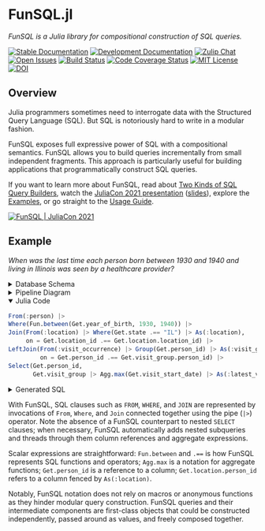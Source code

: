 # FunSQL.jl

*FunSQL is a Julia library for compositional construction of SQL queries.*

[![Stable Documentation][docs-rel-img]][docs-rel-url]
[![Development Documentation][docs-dev-img]][docs-dev-url]
[![Zulip Chat][chat-img]][chat-url]
[![Open Issues][issues-img]][issues-url]
[![Build Status][ci-img]][ci-url]
[![Code Coverage Status][codecov-img]][codecov-url]
[![MIT License][license-img]][license-url]
[![DOI][doi-img]][doi-url]


## Overview

Julia programmers sometimes need to interrogate data with the Structured Query
Language (SQL).  But SQL is notoriously hard to write in a modular fashion.

FunSQL exposes full expressive power of SQL with a compositional semantics.
FunSQL allows you to build queries incrementally from small independent
fragments.  This approach is particularly useful for building applications that
programmatically construct SQL queries.

If you want to learn more about FunSQL, read about [Two Kinds of SQL Query
Builders][tkosqb-url], watch the [JuliaCon 2021 presentation][juliacon2021-url]
([slides][juliacon2021-slides]), explore the [Examples][examples-url], or go
straight to the [Usage Guide][guide-url].

[![FunSQL | JuliaCon 2021][juliacon2021-img]][juliacon2021-url]


## Example

*When was the last time each person born between 1930 and 1940 and living in
Illinois was seen by a healthcare provider?*

<details><summary>Database Schema</summary>

![](./example-schema.drawio.svg)

</details>

<details><summary>Pipeline Diagram</summary>

![](./example-pipeline.drawio.svg)

</details>

<details open><summary>Julia Code</summary>

```julia
From(:person) |>
Where(Fun.between(Get.year_of_birth, 1930, 1940)) |>
Join(From(:location) |> Where(Get.state .== "IL") |> As(:location),
     on = Get.location_id .== Get.location.location_id) |>
LeftJoin(From(:visit_occurrence) |> Group(Get.person_id) |> As(:visit_group),
         on = Get.person_id .== Get.visit_group.person_id) |>
Select(Get.person_id,
       Get.visit_group |> Agg.max(Get.visit_start_date) |> As(:latest_visit_date))
```

</details>

<details><summary>Generated SQL</summary>

```sql
SELECT
  "person_2"."person_id",
  "visit_group_1"."max" AS "latest_visit_date"
FROM (
  SELECT
    "person_1"."person_id",
    "person_1"."location_id"
  FROM "person" AS "person_1"
  WHERE ("person_1"."year_of_birth" BETWEEN 1930 AND 1940)
) AS "person_2"
JOIN (
  SELECT "location_1"."location_id"
  FROM "location" AS "location_1"
  WHERE ("location_1"."state" = 'IL')
) AS "location_2" ON ("person_2"."location_id" = "location_2"."location_id")
LEFT JOIN (
  SELECT
    max("visit_occurrence_1"."visit_start_date") AS "max",
    "visit_occurrence_1"."person_id"
  FROM "visit_occurrence" AS "visit_occurrence_1"
  GROUP BY "visit_occurrence_1"."person_id"
) AS "visit_group_1" ON ("person_2"."person_id" = "visit_group_1"."person_id")
```

</details>

With FunSQL, SQL clauses such as `FROM`, `WHERE`, and `JOIN` are represented by
invocations of `From`, `Where`, and `Join` connected together using the pipe
(`|>`) operator.  Note the absence of a FunSQL counterpart to nested `SELECT`
clauses; when necessary, FunSQL automatically adds nested subqueries and
threads through them column references and aggregate expressions.

Scalar expressions are straightforward: `Fun.between` and `.==` is how FunSQL
represents SQL functions and operators; `Agg.max` is a notation for aggregate
functions; `Get.person_id` is a reference to a column; `Get.location.person_id`
refers to a column fenced by `As(:location)`.

Notably, FunSQL notation does not rely on macros or anonymous functions as they
hinder modular query construction.  FunSQL queries and their intermediate
components are first-class objects that could be constructed independently,
passed around as values, and freely composed together.


[docs-rel-img]: https://img.shields.io/badge/docs-stable-green.svg
[docs-rel-url]: https://mechanicalrabbit.github.io/FunSQL.jl/stable/
[docs-dev-img]: https://img.shields.io/badge/docs-dev-blue.svg
[docs-dev-url]: https://mechanicalrabbit.github.io/FunSQL.jl/dev/
[chat-img]: https://img.shields.io/badge/chat-julia--zulip-blue
[chat-url]: https://julialang.zulipchat.com/#narrow/stream/284102-funsql.2Ejl
[doi-img]: https://zenodo.org/badge/352933573.svg
[doi-url]: https://zenodo.org/badge/latestdoi/352933573
[issues-img]: https://img.shields.io/github/issues/MechanicalRabbit/FunSQL.jl.svg
[issues-url]: https://github.com/MechanicalRabbit/FunSQL.jl/issues
[ci-img]: https://github.com/MechanicalRabbit/FunSQL.jl/workflows/CI/badge.svg
[ci-url]: https://github.com/MechanicalRabbit/FunSQL.jl/actions?query=workflow%3ACI+branch%3Amaster
[codecov-img]: https://codecov.io/gh/MechanicalRabbit/FunSQL.jl/branch/master/graph/badge.svg
[codecov-url]: https://codecov.io/gh/MechanicalRabbit/FunSQL.jl
[license-img]: https://img.shields.io/badge/license-MIT-blue.svg
[license-url]: https://raw.githubusercontent.com/MechanicalRabbit/FunSQL.jl/master/LICENSE.md
[juliacon2021-img]: https://img.youtube.com/vi/rGWwmuvRUYk/maxresdefault.jpg
[juliacon2021-url]: https://www.youtube.com/watch?v=rGWwmuvRUYk
[juliacon2021-slides]: https://github.com/MechanicalRabbit/FunSQL.jl/files/7465997/FunSQL-JuliaCon2021.pdf
[guide-url]: https://mechanicalrabbit.github.io/FunSQL.jl/stable/guide/
[examples-url]: https://mechanicalrabbit.github.io/FunSQL.jl/stable/examples/
[tkosqb-url]: https://mechanicalrabbit.github.io/FunSQL.jl/stable/two-kinds-of-sql-query-builders/
